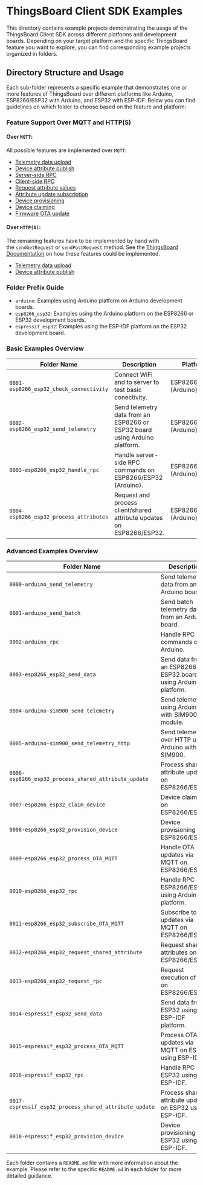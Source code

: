 # ThingsBoard Client SDK Examples

This directory contains example projects demonstrating the usage of the ThingsBoard Client SDK across different platforms and development boards. Depending on your target platform and the specific ThingsBoard feature you want to explore, you can find corresponding example projects organized in folders.

## Directory Structure and Usage

Each sub-folder represents a specific example that demonstrates one or more features of ThingsBoard over different platforms like Arduino, ESP8266/ESP32 with Arduino, and ESP32 with ESP-IDF. Below you can find guidelines on which folder to choose based on the feature and platform:

### Feature Support Over MQTT and HTTP(S)

#### Over `MQTT`:

All possible features are implemented over `MQTT`:

- [Telemetry data upload](https://thingsboard.io/docs/reference/mqtt-api/#telemetry-upload-api)
- [Device attribute publish](https://thingsboard.io/docs/reference/mqtt-api/#publish-attribute-update-to-the-server)
- [Server-side RPC](https://thingsboard.io/docs/reference/mqtt-api/#server-side-rpc)
- [Client-side RPC](https://thingsboard.io/docs/reference/mqtt-api/#client-side-rpc)
- [Request attribute values](https://thingsboard.io/docs/reference/mqtt-api/#request-attribute-values-from-the-server)
- [Attribute update subscription](https://thingsboard.io/docs/reference/mqtt-api/#subscribe-to-attribute-updates-from-the-server)
- [Device provisioning](https://thingsboard.io/docs/reference/mqtt-api/#device-provisioning)
- [Device claiming](https://thingsboard.io/docs/reference/mqtt-api/#claiming-devices)
- [Firmware OTA update](https://thingsboard.io/docs/reference/mqtt-api/#firmware-api)

#### Over `HTTP(S)`:

The remaining features have to be implemented by hand with the `sendGetRequest` or `sendPostRequest` method. See the [ThingsBoard Documentation](https://thingsboard.io/docs/reference/http-api) on how these features could be implemented.

- [Telemetry data upload](https://thingsboard.io/docs/reference/http-api/#telemetry-upload-api)
- [Device attribute publish](https://thingsboard.io/docs/reference/http-api/#publish-attribute-update-to-the-server)

### Folder Prefix Guide

- `arduino`: Examples using Arduino platform on Arduino development boards.
- `esp8266_esp32`: Examples using the Arduino platform on the ESP8266 or ESP32 development boards.
- `espressif_esp32`: Examples using the ESP-IDF platform on the ESP32 development board.

### Basic Examples Overview


| Folder Name                             | Description                                                                | Platform                |
| ----------------------------------------- | ---------------------------------------------------------------------------- | ------------------------- |
| `0001-esp8266_esp32_check_connectivity` | Connect WiFi and to server to test basic conectivity.                      | ESP8266/ESP32 (Arduino) |
| `0002-esp8266_esp32_send_telemetry`     | Send telemetry data from an ESP8266 or ESP32 board using Arduino platform. | ESP8266/ESP32 (Arduino) |
| `0003-esp8266_esp32_handle_rpc`         | Handle server-side RPC commands on ESP8266/ESP32 (Arduino).                | ESP8266/ESP32 (Arduino) |
| `0004-esp8266_esp32_process_attributes` | Request and process client/shared attribute updates on ESP8266/ESP32.      | ESP8266/ESP32 (Arduino) |

### Advanced Examples Overview


| Folder Name                                            | Description                                                      | Platform                |
| -------------------------------------------------------- | ------------------------------------------------------------------ | ------------------------- |
| `0000-arduino_send_telemetry`                          | Send telemetry data from an Arduino board.                       | Arduino                 |
| `0001-arduino_send_batch`                              | Send batch telemetry data from an Arduino board.                 | Arduino                 |
| `0002-arduino_rpc`                                     | Handle RPC commands on Arduino.                                  | Arduino                 |
| `0003-esp8266_esp32_send_data`                         | Send data from an ESP8266 or ESP32 board using Arduino platform. | ESP8266/ESP32 (Arduino) |
| `0004-arduino-sim900_send_telemetry`                   | Send telemetry using Arduino with SIM900 module.                 | Arduino (SIM900)        |
| `0005-arduino-sim900_send_telemetry_http`              | Send telemetry over HTTP using Arduino with SIM900.              | Arduino (SIM900)        |
| `0006-esp8266_esp32_process_shared_attribute_update`   | Process shared attribute updates on ESP8266/ESP32.               | ESP8266/ESP32 (Arduino) |
| `0007-esp8266_esp32_claim_device`                      | Device claiming on ESP8266/ESP32.                                | ESP8266/ESP32 (Arduino) |
| `0008-esp8266_esp32_provision_device`                  | Device provisioning on ESP8266/ESP32.                            | ESP8266/ESP32 (Arduino) |
| `0009-esp8266_esp32_process_OTA_MQTT`                  | Handle OTA updates via MQTT on ESP8266/ESP32.                    | ESP8266/ESP32 (Arduino) |
| `0010-esp8266_esp32_rpc`                               | Handle RPC on ESP8266/ESP32 using Arduino platform.              | ESP8266/ESP32 (Arduino) |
| `0011-esp8266_esp32_subscribe_OTA_MQTT`                | Subscribe to OTA updates via MQTT on ESP8266/ESP32.              | ESP8266/ESP32 (Arduino) |
| `0012-esp8266_esp32_request_shared_attribute`          | Request shared attributes on ESP8266/ESP32.                      | ESP8266/ESP32 (Arduino) |
| `0013-esp8266_esp32_request_rpc`                       | Request execution of RPC on ESP8266/ESP32.                       | ESP8266/ESP32 (Arduino) |
| `0014-espressif_esp32_send_data`                       | Send data from ESP32 using ESP-IDF platform.                     | ESP32 (ESP-IDF)         |
| `0015-espressif_esp32_process_OTA_MQTT`                | Process OTA updates via MQTT on ESP32 using ESP-IDF.             | ESP32 (ESP-IDF)         |
| `0016-espressif_esp32_rpc`                             | Handle RPC on ESP32 using ESP-IDF.                               | ESP32 (ESP-IDF)         |
| `0017-espressif_esp32_process_shared_attribute_update` | Process shared attribute updates on ESP32 using ESP-IDF.         | ESP32 (ESP-IDF)         |
| `0018-espressif_esp32_provision_device`                | Device provisioning on ESP32 using ESP-IDF.                      | ESP32 (ESP-IDF)         |

Each folder contains a `README.md` file with more information about the example. Please refer to the specific `README.md` in each folder for more detailed guidance.
